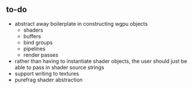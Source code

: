 ## to-do
* abstract away boilerplate in constructing wgpu objects
  * shaders
  * buffers
  * bind groups
  * pipelines
  * render passes
* rather than having to instantiate shader objects, the user should just be able to pass in shader source strings
* support writing to textures
* purefrag shader abstraction
